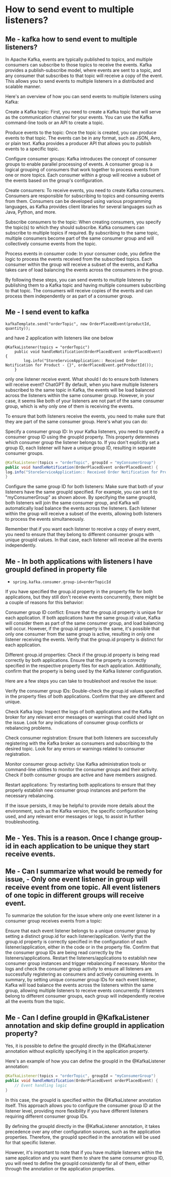 # How to send event to multiple listeners?
## Me - kafka how to send event to multiple listeners?

In Apache Kafka, events are typically published to topics, and multiple consumers can subscribe to those topics to receive the events. Kafka provides a publish-subscribe model, where events are sent to a topic, and any consumer that subscribes to that topic will receive a copy of the event. This allows you to send events to multiple listeners in a distributed and scalable manner.

Here's an overview of how you can send events to multiple listeners using Kafka:

Create a Kafka topic: First, you need to create a Kafka topic that will serve as the communication channel for your events. You can use the Kafka command-line tools or an API to create a topic.

Produce events to the topic: Once the topic is created, you can produce events to that topic. The events can be in any format, such as JSON, Avro, or plain text. Kafka provides a producer API that allows you to publish events to a specific topic.

Configure consumer groups: Kafka introduces the concept of consumer groups to enable parallel processing of events. A consumer group is a logical grouping of consumers that work together to process events from one or more topics. Each consumer within a group will receive a subset of the events based on the group's configuration.

Create consumers: To receive events, you need to create Kafka consumers. Consumers are responsible for subscribing to topics and consuming events from them. Consumers can be developed using various programming languages, as Kafka provides client libraries for several languages such as Java, Python, and more.

Subscribe consumers to the topic: When creating consumers, you specify the topic(s) to which they should subscribe. Kafka consumers can subscribe to multiple topics if required. By subscribing to the same topic, multiple consumers become part of the same consumer group and will collectively consume events from the topic.

Process events in consumer code: In your consumer code, you define the logic to process the events received from the subscribed topics. Each consumer within the group will receive a subset of the events, and Kafka takes care of load balancing the events across the consumers in the group.

By following these steps, you can send events to multiple listeners by publishing them to a Kafka topic and having multiple consumers subscribing to that topic. The consumers will receive copies of the events and can process them independently or as part of a consumer group.

## Me - I send event to kafka

`kafkaTemplate.send("orderTopic", new OrderPlacedEvent(productId, quantity));`

and have 2 application with listeners like one below

```
@KafkaListener(topics = "orderTopic")
	public void handleNotification(OrderPlacedEvent orderPlacedEvent) {
		log.info("StoreServiceApplication:: Received Order Notification for Product - {}", orderPlacedEvent.getProductId());
	}
```

only one listener receive event. What should I do to ensure both listeners will receive event?
ChatGPT
By default, when you have multiple listeners subscribed to the same topic in Kafka, the events will be load balanced across the listeners within the same consumer group. However, in your case, it seems like both of your listeners are not part of the same consumer group, which is why only one of them is receiving the events.

To ensure that both listeners receive the events, you need to make sure that they are part of the same consumer group. Here's what you can do:

Specify a consumer group ID: In your Kafka listeners, you need to specify a consumer group ID using the groupId property. This property determines which consumer group the listener belongs to. If you don't explicitly set a group ID, each listener will have a unique group ID, resulting in separate consumer groups.

```java
@KafkaListener(topics = "orderTopic", groupId = "myConsumerGroup")
public void handleNotification(OrderPlacedEvent orderPlacedEvent) {
log.info("StoreServiceApplication:: Received Order Notification for Product - {}", orderPlacedEvent.getProductId());
}
```
Configure the same group ID for both listeners: Make sure that both of your listeners have the same groupId specified. For example, you can set it to "myConsumerGroup" as shown above.
By specifying the same groupId, both listeners will join the same consumer group, and Kafka will automatically load balance the events across the listeners. Each listener within the group will receive a subset of the events, allowing both listeners to process the events simultaneously.

Remember that if you want each listener to receive a copy of every event, you need to ensure that they belong to different consumer groups with unique groupId values. In that case, each listener will receive all the events independently.





## Me - In both applications with listeners I have groupId defined in property file

- `spring.kafka.consumer.group-id=orderTopicId`


If you have specified the group.id property in the property file for both applications, but they still don't receive events concurrently, there might be a couple of reasons for this behavior:

Consumer group ID conflict: Ensure that the group.id property is unique for each application. If both applications have the same group.id value, Kafka will consider them as part of the same consumer group, and load balancing will occur. However, if the group.id property is the same, it's possible that only one consumer from the same group is active, resulting in only one listener receiving the events. Verify that the group.id property is distinct for each application.

Different group.id properties: Check if the group.id property is being read correctly by both applications. Ensure that the property is correctly specified in the respective property files for each application. Additionally, confirm that the property is being used by the Kafka listener configuration.

Here are a few steps you can take to troubleshoot and resolve the issue:

Verify the consumer group IDs: Double-check the group.id values specified in the property files of both applications. Confirm that they are different and unique.

Check Kafka logs: Inspect the logs of both applications and the Kafka broker for any relevant error messages or warnings that could shed light on the issue. Look for any indications of consumer group conflicts or rebalancing problems.

Check consumer registration: Ensure that both listeners are successfully registering with the Kafka broker as consumers and subscribing to the desired topic. Look for any errors or warnings related to consumer registration.

Monitor consumer group activity: Use Kafka administration tools or command-line utilities to monitor the consumer groups and their activity. Check if both consumer groups are active and have members assigned.

Restart applications: Try restarting both applications to ensure that they properly establish new consumer group instances and perform the necessary rebalancing.

If the issue persists, it may be helpful to provide more details about the environment, such as the Kafka version, the specific configuration being used, and any relevant error messages or logs, to assist in further troubleshooting.

## Me - Yes. This is a reason. Once I change group-id in each application  to be unique they start receive events.

## Me - Can I summarize what would be remedy for issue, -  Only one event listener in group will receive event from one topic.   All event listeners of one topic in different groups will receive event.

To summarize the solution for the issue where only one event listener in a consumer group receives events from a topic:

Ensure that each event listener belongs to a unique consumer group by setting a distinct group.id for each listener/application.
Verify that the group.id property is correctly specified in the configuration of each listener/application, either in the code or in the property file.
Confirm that the consumer group IDs are being read correctly by the listeners/applications.
Restart the listeners/applications to establish new consumer group instances and trigger rebalancing if necessary.
Monitor the logs and check the consumer group activity to ensure all listeners are successfully registering as consumers and actively consuming events.
In summary, by setting unique consumer group IDs for each event listener, Kafka will load balance the events across the listeners within the same group, allowing multiple listeners to receive events concurrently. If listeners belong to different consumer groups, each group will independently receive all the events from the topic.





## Me - Can I define groupId in @KafkaListener annotation and skip define groupId in application property?

Yes, it is possible to define the groupId directly in the @KafkaListener annotation without explicitly specifying it in the application property.

Here's an example of how you can define the groupId in the @KafkaListener annotation:

```java
@KafkaListener(topics = "orderTopic", groupId = "myConsumerGroup")
public void handleNotification(OrderPlacedEvent orderPlacedEvent) {
    // Event handling logic
}
```

In this case, the groupId is specified within the @KafkaListener annotation itself. This approach allows you to configure the consumer group ID at the listener level, providing more flexibility if you have different listeners requiring different consumer group IDs.

By defining the groupId directly in the @KafkaListener annotation, it takes precedence over any other configuration sources, such as the application properties. Therefore, the groupId specified in the annotation will be used for that specific listener.

However, it's important to note that if you have multiple listeners within the same application and you want them to share the same consumer group ID, you will need to define the groupId consistently for all of them, either through the annotation or the application properties.